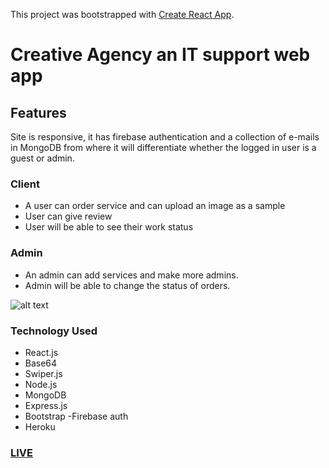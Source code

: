 This project was bootstrapped with [Create React App](https://github.com/facebook/create-react-app).

# Creative Agency an IT support web app


## Features
Site is responsive, it has firebase authentication and a collection of e-mails in MongoDB from where it will differentiate whether the logged in user is a guest or admin.

### Client 
- A user can order service and can upload an image as a sample
- User can give review 
- User will be able to see their work status

### Admin
- An admin can add services and make more admins.
- Admin will be able to change the status of orders.


![alt text](Frame.png)

### Technology Used 
- React.js
- Base64
- Swiper.js
- Node.js
- MongoDB
- Express.js
- Bootstrap
-Firebase auth
- Heroku

### [LIVE](https://creative-agency-f.web.app/)
